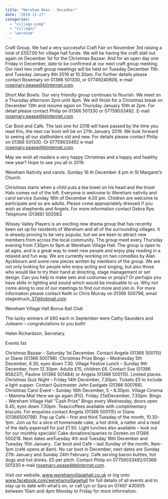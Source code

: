 ```yaml
---
title: "Wereham News - December"
date: "2018-11-27"
categories: 
  - "village-pump"
  - "villages"
  - "wereham"
---
```


Craft Group. We had a very successful Craft Fair on November 3rd raising a total of £557.00 for village hall funds. We will be having the craft stall out again on December 1st for the Christmas Bazaar. And for an open day one Friday in December, date to be confirmed at our next craft group meeting. Our next two craft group meetings will be held on Tuesday December 11th and Tuesday January 8th 2019 at 10.30am. For further details please contact Rosemary on 01366 501330, or 07749240606, e-mail rosemary.pease@btinternet.com.

Short Mat Bowls. Our very friendly group continues to flourish. We meet on a Thursday afternoon 2pm until 4pm. We will finish for a Christmas break on December 13th and resume again on Thursday January 10th at 2pm. For detail please contact Philip on 01366 501330 or 07759033492. E-mail rosemary.pease@btinternet.com.

Car Boot and Cafe. The last one for 2018 will have passed by the time you read this, the next car boot will be on 27th January 2019. We look forward to seeing all our stallholders old and new. For details please contact Philip on 01366 501330. Or 07759033492 e-mail rosemary.pease@btinternet.com.

May we wish all readers a very happy Christmas and a happy and healthy new year? Hope to see you all in 2019.

Wereham Nativity and carols. Sunday 16 th December 4 pm in St Margaret’s Church.

Christmas starts when a child puts a tea towel on his head and the tinsel Halo comes out of the loft. Everyone is welcome to Wereham nativity and carol service Sunday 16th of December 4.00 pm. Children are welcome to participate and so are adults. Please come appropriately dressed if you wish as shepherds and Angels. For more information contact Debra Rye. Telephone (01366) 502083.

Wissey Valley Players is an exciting new drama group that has recently been set up for residents of Wereham and all of the surrounding villages. It is already proving to be very popular, but we are keen to attract new members from across the local community. The group meet every Thursday evening from 7.30pm to 9pm at Wereham Village Hall. The group is open to all ages, and is a great way to meet new people and enjoy play reading in a relaxed and fun way. We are currently working on two comedies by Alan Ayckbourn and some new pieces written by members of the group. We are not only looking for people who enjoy acting and singing, but also those who would like to try their hand at directing, stage management or set design. Can you help to make sets and costumes or props? Or perhaps you have skills in lighting and sound which would be invaluable to us. Why not come along to one of our meetings to find out more and join in. For more information please contact Keith or Chris Murray on 01366 500796, email stagestruck\_37@hotmail.com

Wereham Village Hall Bonus Ball Club

The lucky winners of £60 each in September were Cathy Saunders and Julieann – congratulations to you both!

Helen Richardson, Secretary.

Events list

Christmas Bazaar – Saturday 1st December. Contact Angela (01366 500115) or Diane (01366 500798). Christmas Prize Bingo – Wednesday 5th December, 6.30, eyes down 7.30. Village Festive Lunch – Sunday 9th December, from 12.30pm. Adults £15, children £6. Contact Sue (01366 858237), Pauline (01366 501484) or Angela (01366 500115). Limited places. Christmas Quiz Night – Friday 14th December, 7.30pm. Tickets £5 to include a light supper. Contact Quizmaster John Eastgate (01366 500766). Christmas Carol Event – Sunday 16th December, 5 – 8.30pm. Village Cinema – Mamma Mia! Here we go again (PG). Friday 21stDecember, 7.30pm. Bingo - Wereham Village Hall "Cash Prize" Bingo every Wednesday, doors open 6.45, eyes down 7.30pm. Teas/coffees available with complimentary biscuits. For enquiries contact Angela (01366 500115) or Diane (01366500798). Pop up Café – first and third Tuesday of the month, 10.30-1pm. Join us for a slice of homemade cake, a hot drink, a natter and a read of the daily papersall for just £1.50. Light lunches also available – look out for our monthly specials! Cake donations/queries to Doreen on 01366 500218. Next dates areTuesday 4th and Tuesday 18th December and Tuesday 15th January.. Car boot and Café – last Sunday of the month, 9am-1pm (café opens at 8am). No car boot in December, next dates are Sunday 27th January and Sunday 24th February. Café serving bacon butties, hot dogs and hot drinks. £5 per pitch. Contact Philip on 07759033492/01366 501330 e-mail rosemary.pease@btinternet.com.

Visit our website, www.werehamvlilagehall.co.uk or log onto www.facebook.com/werehamvillagehall for full details of all events and to stay up to date with what’s on, or call Lyn or Sara on 07497 430005 between 10am and 4pm Monday to Friday for more information.
